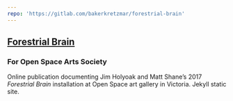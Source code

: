 ```yaml
---
repo: 'https://gitlab.com/bakerkretzmar/forestrial-brain'
---
```


## [<span>Forestrial Brain</span>](https://forestrialbrain.ca/)

### For Open Space Arts Society

Online publication documenting Jim Holyoak and Matt Shane’s 2017 _Forestrial Brain_ installation at Open Space art gallery in Victoria. Jekyll static site.
